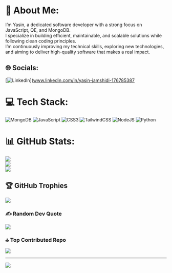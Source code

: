 # 💫 About Me:
I’m Yasin, a dedicated software developer with a strong focus on JavaScript, QE, and MongoDB.<br>I specialize in building efficient, maintainable, and scalable solutions while following clean coding principles.<br>I’m continuously improving my technical skills, exploring new technologies, and aiming to deliver high-quality software that makes a real impact.


## 🌐 Socials:
[![LinkedIn](https://img.shields.io/badge/LinkedIn-%230077B5.svg?logo=linkedin&logoColor=white)](www.linkedin.com/in/yasin-jamshidi-176785387 

# 💻 Tech Stack:
![MongoDB](https://img.shields.io/badge/MongoDB-%234ea94b.svg?style=flat&logo=mongodb&logoColor=white) ![JavaScript](https://img.shields.io/badge/javascript-%23323330.svg?style=flat&logo=javascript&logoColor=%23F7DF1E) ![CSS3](https://img.shields.io/badge/css3-%231572B6.svg?style=flat&logo=css3&logoColor=white) ![TailwindCSS](https://img.shields.io/badge/tailwindcss-%2338B2AC.svg?style=flat&logo=tailwind-css&logoColor=white) ![NodeJS](https://img.shields.io/badge/node.js-6DA55F?style=flat&logo=node.js&logoColor=white) ![Python](https://img.shields.io/badge/python-3670A0?style=flat&logo=python&logoColor=ffdd54)
# 📊 GitHub Stats:
![](https://github-readme-stats.vercel.app/api?username=Yasinjamshidi0&theme=shadow_blue&hide_border=false&include_all_commits=false&count_private=false)<br/>
![](https://nirzak-streak-stats.vercel.app/?user=Yasinjamshidi0&theme=shadow_blue&hide_border=false)<br/>
![](https://github-readme-stats.vercel.app/api/top-langs/?username=Yasinjamshidi0&theme=shadow_blue&hide_border=false&include_all_commits=false&count_private=false&layout=compact)

## 🏆 GitHub Trophies
![](https://github-profile-trophy.vercel.app/?username=Yasinjamshidi0&theme=shadow_blue&no-frame=false&no-bg=true&margin-w=4)

### ✍️ Random Dev Quote
![](https://quotes-github-readme.vercel.app/api?type=horizontal&theme=radical)

### 🔝 Top Contributed Repo
![](https://github-contributor-stats.vercel.app/api?username=Yasinjamshidi0&limit=5&theme=shadow_blue&combine_all_yearly_contributions=true)

---
[![](https://visitcount.itsvg.in/api?id=Yasinjamshidi0&icon=0&color=1)](https://visitcount.itsvg.in)

<!-- Proudly created with GPRM ( https://gprm.itsvg.in ) -->
